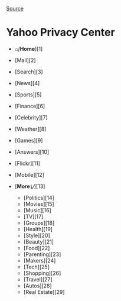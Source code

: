 [Source](https://policies.yahoo.com/us/en/yahoo/privacy/index.htm "Permalink to Yahoo Privacy Center")

# Yahoo Privacy Center

* _⌂[_**Home**][1]
* [Mail][2]
* [Search][3]
* [News][4]
* [Sports][5]
* [Finance][6]
* [Celebrity][7]
* [Weather][8]
* [Games][9]
* [Answers][10]
* [Flickr][11]
* [Mobile][12]
* [**More**_⋁_][13]

    * [Politics][14]
    * [Movies][15]
    * [Music][16]
    * [TV][17]
    * [Groups][18]
    * [Health][19]
    * [Style][20]
    * [Beauty][21]
    * [Food][22]
    * [Parenting][23]
    * [Makers][24]
    * [Tech][25]
    * [Shopping][26]
    * [Travel][27]
    * [Autos][28]
    * [Real Estate][29]